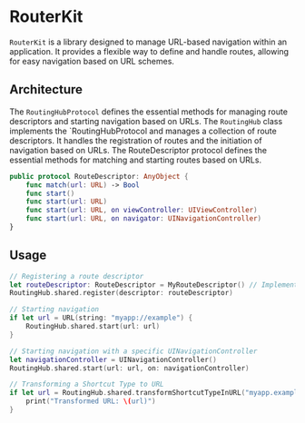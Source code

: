 # RouterKit

`RouterKit` is a library designed to manage URL-based navigation within an application. It provides a flexible way to define and handle routes, allowing for easy navigation based on URL schemes.

## Architecture

The `RoutingHubProtocol` defines the essential methods for managing route descriptors and starting navigation based on URLs. The `RoutingHub` class implements the `RoutingHubProtocol and manages a collection of route descriptors. It handles the registration of routes and the initiation of navigation based on URLs.
The RouteDescriptor protocol defines the essential methods for matching and starting routes based on URLs.

```swift
public protocol RouteDescriptor: AnyObject {
    func match(url: URL) -> Bool
    func start()
    func start(url: URL)
    func start(url: URL, on viewController: UIViewController)
    func start(url: URL, on navigator: UINavigationController)
}
```

## Usage

```swift
// Registering a route descriptor
let routeDescriptor: RouteDescriptor = MyRouteDescriptor() // Implement your RouteDescriptor
RoutingHub.shared.register(descriptor: routeDescriptor)

// Starting navigation
if let url = URL(string: "myapp://example") {
    RoutingHub.shared.start(url: url)
}

// Starting navigation with a specific UINavigationController
let navigationController = UINavigationController()
RoutingHub.shared.start(url: url, on: navigationController)

// Transforming a Shortcut Type to URL
if let url = RoutingHub.shared.transformShortcutTypeInURL("myapp.exampleShortcut") {
    print("Transformed URL: \(url)")
}
```
